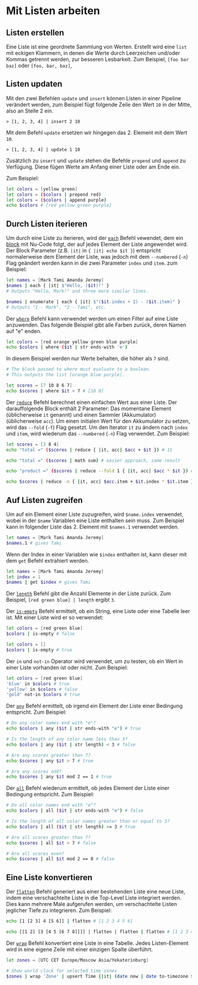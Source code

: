 # Mit Listen arbeiten

## Listen erstellen

Eine Liste ist eine geordnete Sammlung von Werten.
Erstellt wird eine `list` mit eckigen Klammern, in denen die Werte durch Leerzeichen und/oder Kommas getrennt werden,
zur besseren Lesbarkeit.
Zum Beispiel, `[foo bar baz]` oder `[foo, bar, baz]`,

## Listen updaten

Mit den zwei Befehlen `update` und `insert` können Listen in einer Pipeline verändert werden,
zum Beispiel fügt folgende Zeile den Wert `10` in der Mitte, also an Stelle 2 ein.

```
> [1, 2, 3, 4] | insert 2 10
```

Mit dem Befehl `update` ersetzen wir hingegen das 2. Element mit dem Wert `10`.

```
> [1, 2, 3, 4] | update 1 10
```

Zusätzlich zu `insert` und `update` stehen die Befehle `prepend` und `append` zu Verfügung.
Diese fügen Werte am Anfang einer Liste oder am Ende ein.

Zum Beispiel:

```bash
let colors = [yellow green]
let colors = ($colors | prepend red)
let colors = ($colors | append purple)
echo $colors # [red yellow green purple]
```

## Durch Listen iterieren

Um durch eine Liste zu iterieren, wird der [`each`](/book/commands/each.md) Befehl vewendet, dem ein [block](types_of_data.html#blocks)
mit Nu-Code folgt, der auf jedes Element der Liste angewendet wird. Der Block Parameter (z.B. `|it|` in `{ |it| echo $it }`)
entspricht normalerweise dem Element der Liste, was jedoch mit dem `--numbered` (`-n`) Flag geändert werden kann in die zwei
Parameter `index` und `item`. zum Beispiel:

```bash
let names = [Mark Tami Amanda Jeremy]
$names | each { |it| $"Hello, ($it)!" }
# Outputs "Hello, Mark!" and three more similar lines.

$names | enumerate | each { |it| $"($it.index + 1) - ($it.item)" }
# Outputs "1 - Mark", "2 - Tami", etc.
```

Der [`where`](/book/commands/where.md) Befehl kann verwendet werden um einen Filter auf eine Liste anzuwenden.
Das folgende Beispiel gibt alle Farben zurück, deren Namen auf "e" enden.

```bash
let colors = [red orange yellow green blue purple]
echo $colors | where ($it | str ends-with 'e')
```

In diesem Beispiel werden nur Werte behalten, die höher als `7` sind.

```bash
# The block passed to where must evaluate to a boolean.
# This outputs the list [orange blue purple].

let scores = [7 10 8 6 7]
echo $scores | where $it > 7 # [10 8]
```

Der [`reduce`](/book/commands/reduce.md) Befehl berechnet einen einfachen Wert aus einer Liste.
Der darauffolgende Block enthält 2 Parameter: Das momentane Element (üblicherweise `it` genannt)
und einen Sammler (Akkumulator) (üblicherweise `acc`). Um einen initialen Wert für den Akkumulator zu setzen,
wird das `--fold` (`-f`) Flag gesetzt. Um den Iterator `it` zu ändern nach `index` und `item`, wird wiederum
das `--numbered` (`-n`) Flag verwendet.
Zum Beispiel:

```bash
let scores = [3 8 4]
echo "total =" ($scores | reduce { |it, acc| $acc + $it }) # 15

echo "total =" ($scores | math sum) # easier approach, same result

echo "product =" ($scores | reduce --fold 1 { |it, acc| $acc * $it }) # 96

echo $scores | reduce -n { |it, acc| $acc.item + $it.index * $it.item } # 3 + 1*8 + 2*4 = 19
```

## Auf Listen zugreifen

Um auf ein Element einer Liste zuzugreifen, wird `$name.index` verwendet, wobei in der `$name` Variablen eine Liste enthalten sein muss.
Zum Beispiel kann in folgender Liste das 2. Element mit `$names.1` verwendet werden.

```bash
let names = [Mark Tami Amanda Jeremy]
$names.1 # gives Tami
```

Wenn der Index in einer Variablen wie `$index` enthalten ist, kann dieser mit dem `get` Befehl extrahiert werden.

```bash
let names = [Mark Tami Amanda Jeremy]
let index = 1
$names | get $index # gives Tami
```

Der [`length`](/book/commands/length.md) Befehl gibt die Anzahl Elemente in der Liste zurück.
Zum Beispiel, `[red green blue] | length` ergibt `3`.

Der [`is-empty`](/book/commands/is-empty.md) Befehl ermittelt, ob ein String, eine Liste oder eine Tabelle leer ist.
Mit einer Liste wird er so verwendet:

```bash
let colors = [red green blue]
$colors | is-empty # false

let colors = []
$colors | is-empty # true
```

Der `in` und `not-in` Operator wird verwendet, um zu testen, ob ein Wert in einer Liste vorhanden ist oder nicht.
Zum Beispiel:

```bash
let colors = [red green blue]
'blue' in $colors # true
'yellow' in $colors # false
'gold' not-in $colors # true
```

Der [`any`](/book/commands/any.md) Befehl ermittelt, ob irgend ein Element der Liste einer Bedingung entspricht.
Zum Beispiel:

```bash
# Do any color names end with "e"?
echo $colors | any ($it | str ends-with "e") # true

# Is the length of any color name less than 3?
echo $colors | any ($it | str length) < 3 # false

# Are any scores greater than 7?
echo $scores | any $it > 7 # true

# Are any scores odd?
echo $scores | any $it mod 2 == 1 # true
```

Der [`all`](/book/commands/all.md) Befehl wiederum ermittelt, ob jedes Element der Liste einer Bedingung entspricht.
Zum Beispiel:

```bash
# Do all color names end with "e"?
echo $colors | all ($it | str ends-with "e") # false

# Is the length of all color names greater than or equal to 3?
echo $colors | all ($it | str length) >= 3 # true

# Are all scores greater than 7?
echo $scores | all $it > 7 # false

# Are all scores even?
echo $scores | all $it mod 2 == 0 # false
```

## Eine Liste konvertieren

Der [`flatten`](/book/commands/flatten.md) Befehl generiert aus einer bestehenden Liste eine neue Liste,
indem eine verschachtelte Liste in die Top-Level Liste integriert werden.
Dies kann mehrere Male aufgerufen werden, um verschachtelte Listen jeglicher Tiefe zu integrieren.
Zum Beispiel:

```bash
echo [1 [2 3] 4 [5 6]] | flatten # [1 2 3 4 5 6]

echo [[1 2] [3 [4 5 [6 7 8]]]] | flatten | flatten | flatten # [1 2 3 4 5 6 7 8]
```

Der [`wrap`](/book/commands/wrap.md) Befehl konvertiert eine Liste in eine Tabelle.
Jedes Listen-Element wird in eine eigene Zeile mit einer einzigen Spalte überführt.

```bash
let zones = [UTC CET Europe/Moscow Asia/Yekaterinburg]

# Show world clock for selected time zones
$zones | wrap 'Zone' | upsert Time {|it| (date now | date to-timezone $it.Zone | date format '%Y.%m.%d %H:%M')}
```
